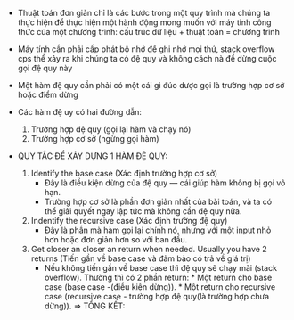 - Thuật toán đơn giản chỉ là các bước trong một quy trình mà 
chúng ta thực hiện để thực hiện một hành động mong muốn với máy tinh
công thức của một chương trình:
	cấu trúc dữ liệu + thuật toán  = chương trình

- Máy tính cần phải cấp phát bộ nhớ để ghi nhớ mọi thứ, stack overflow cps thể xảy ra khi chúng ta có đệ quy và không 
cách nà để dừng cuộc gọi đệ quy này

- Một hàm đệ quy cần phải có một cái gì đúo dược gọi là trường hợp cơ sở hoặc điểm dừng
- Các hàm đệ uy có hai đường dẫn:
	1. Trường hợp đệ quy (gọi lại hàm và chạy nó)
	2. Trường hợp cơ sở (ngừng gọi hàm)


- QUY TẮC ĐỂ XÂY DỰNG 1 HÀM ĐỆ QUY:
    1. Identify the base case (Xác định trường hợp cơ sở)
        - Đây là điều kiện dừng của đệ quy — cái giúp hàm không bị gọi vô hạn.
        - Trường hợp cơ sở là phần đơn giản nhất của bài toán, và ta có thể giải quyết ngay lập tức mà không cần đệ quy nữa.
    2. Indentify the recursive case (Xác định trường đệ quy)
        - Đây là phần mà hàm gọi lại chính nó, nhưng với một input nhỏ hơn hoặc đơn giản hơn so với ban đầu.
    3. Get closer an closer an return when needed. Usually you have 2 returns (Tiến gần về base case và đảm bảo có trả về giá trị)
        - Nếu không tiến gần về base case thì đệ quy sẽ chạy mãi (stack overflow).
            Thường thì có 2 phần return:
                * Một return cho base case (base case -(điều kiện dừng)).
                * Một return cho recursive case (recursive case - trường hợp đệ quy(là trường hợp chưa dừng)).
=> TỔNG KẾT:
